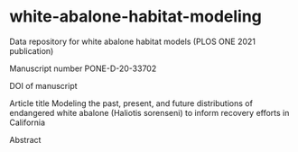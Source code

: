 # white-abalone-habitat-modeling
Data repository for white abalone habitat models (PLOS ONE 2021 publication)

Manuscript number
PONE-D-20-33702

DOI of manuscript

Article title
Modeling the past, present, and future distributions of endangered white abalone (Haliotis sorenseni) to inform recovery efforts in California

Abstract
